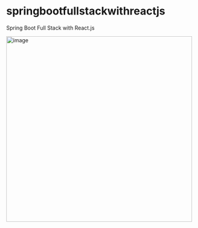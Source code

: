 # springbootfullstackwithreactjs
Spring Boot Full Stack with React.js

<img width="492" alt="image" src="https://github.com/azizzakiryarov/springbootfullstackwithreactjs/assets/21368452/a83e0255-341a-47cd-9d24-bbc8925f2377">
